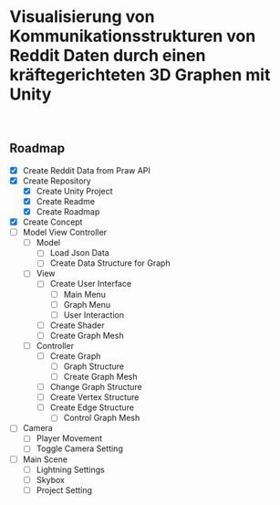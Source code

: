 # Visualisierung von Kommunikationsstrukturen von Reddit Daten durch einen kräftegerichteten 3D Graphen mit Unity



<br/>

## Roadmap

- [X] Create Reddit Data from Praw API
- [X] Create Repository
  - [X] Create Unity Project
  - [X] Create Readme
  - [X] Create Roadmap
- [X] Create Concept
- [ ] Model View Controller
  - [ ] Model
    - [ ] Load Json Data
    - [ ] Create Data Structure for Graph
  - [ ] View
    - [ ] Create User Interface
      - [ ] Main Menu
      - [ ] Graph Menu
      - [ ] User Interaction
    - [ ] Create Shader
    - [ ] Create Graph Mesh
  - [ ] Controller
    - [ ] Create Graph
      - [ ] Graph Structure
      - [ ] Create Graph Mesh
    - [ ] Change Graph Structure
    - [ ] Create Vertex Structure
    - [ ] Create Edge Structure
      - [ ] Control Graph Mesh
- [ ] Camera
  - [ ] Player Movement
  - [ ] Toggle Camera Setting  
- [ ] Main Scene
  - [ ] Lightning Settings
  - [ ] Skybox
  - [ ] Project Setting
<br/>
